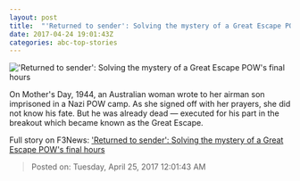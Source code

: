 ```yaml
---
layout: post
title:  "'Returned to sender': Solving the mystery of a Great Escape POW's final hours"
date: 2017-04-24 19:01:43Z
categories: abc-top-stories
---
```


!['Returned to sender': Solving the mystery of a Great Escape POW's final hours](http://www.abc.net.au/news/image/8466182-1x1-700x700.jpg)

On Mother's Day, 1944, an Australian woman wrote to her airman son imprisoned in a Nazi POW camp. As she signed off with her prayers, she did not know his fate. But he was already dead — executed for his part in the breakout which became known as the Great Escape.


Full story on F3News: ['Returned to sender': Solving the mystery of a Great Escape POW's final hours](http://www.f3nws.com/n/pMkqV)

> Posted on: Tuesday, April 25, 2017 12:01:43 AM
